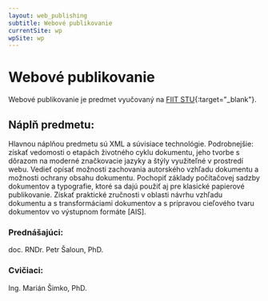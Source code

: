 ```yaml
---
layout: web_publishing
subtitle: Webové publikovanie
currentSite: wp
wpSite: wp
---
```


# Webové publikovanie

Webové publikovanie je predmet vyučovaný na [FIIT STU][fiit]{:target="_blank"}.

## Náplň predmetu:
Hlavnou náplňou predmetu sú XML a súvisiace technológie. Podrobnejšie: získať vedomosti o etapách životného cyklu dokumentu, jeho tvorbe s dôrazom na moderné značkovacie jazyky a štýly využiteľné v prostredí webu. Vedieť opísať možnosti zachovania autorského vzhľadu dokumentu a možnosti ochrany obsahu dokumentu. Pochopiť základy počítačovej sadzby dokumentov a typografie, ktoré sa dajú použiť aj pre klasické papierové publikovanie. Získať praktické zručnosti v oblasti návrhu vzhľadu dokumentu a s transformáciami dokumentov a s prípravou cieľového tvaru dokumentov vo výstupnom formáte [AIS].

### Prednášajúci:
doc. RNDr. Petr Šaloun, PhD.

### Cvičiaci:
Ing. Marián Šimko, PhD.


[fiit]: http://www.fiit.stuba.sk/
